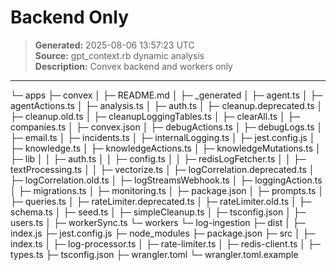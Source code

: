 # Backend Only

> **Generated:** 2025-08-06 13:57:23 UTC  
> **Source:** gpt_context.rb dynamic analysis  
> **Description:** Convex backend and workers only

---

└─ apps
  ├─ convex
  │ ├─ README.md
  │ ├─ _generated
  │ ├─ agent.ts
  │ ├─ agentActions.ts
  │ ├─ analysis.ts
  │ ├─ auth.ts
  │ ├─ cleanup.deprecated.ts
  │ ├─ cleanup.old.ts
  │ ├─ cleanupLoggingTables.ts
  │ ├─ clearAll.ts
  │ ├─ companies.ts
  │ ├─ convex.json
  │ ├─ debugActions.ts
  │ ├─ debugLogs.ts
  │ ├─ email.ts
  │ ├─ incidents.ts
  │ ├─ internalLogging.ts
  │ ├─ jest.config.js
  │ ├─ knowledge.ts
  │ ├─ knowledgeActions.ts
  │ ├─ knowledgeMutations.ts
  │ ├─ lib
  │ │ ├─ auth.ts
  │ │ ├─ config.ts
  │ │ ├─ redisLogFetcher.ts
  │ │ ├─ textProcessing.ts
  │ │ ├─ vectorize.ts
  │ ├─ logCorrelation.deprecated.ts
  │ ├─ logCorrelation.old.ts
  │ ├─ logStreamsWebhook.ts
  │ ├─ loggingAction.ts
  │ ├─ migrations.ts
  │ ├─ monitoring.ts
  │ ├─ package.json
  │ ├─ prompts.ts
  │ ├─ queries.ts
  │ ├─ rateLimiter.deprecated.ts
  │ ├─ rateLimiter.old.ts
  │ ├─ schema.ts
  │ ├─ seed.ts
  │ ├─ simpleCleanup.ts
  │ ├─ tsconfig.json
  │ ├─ users.ts
  │ ├─ workerSync.ts
  └─ workers
    └─ log-ingestion
      ├─ dist
      │ ├─ index.js
      ├─ jest.config.js
      ├─ node_modules
      ├─ package.json
      ├─ src
      │ ├─ index.ts
      │ ├─ log-processor.ts
      │ ├─ rate-limiter.ts
      │ ├─ redis-client.ts
      │ ├─ types.ts
      ├─ tsconfig.json
      ├─ wrangler.toml
      └─ wrangler.toml.example